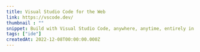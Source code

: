 ```yaml
---
title: Visual Studio Code for the Web
link: https://vscode.dev/
thumbnail : ""
snippet: Build with Visual Studio Code, anywhere, anytime, entirely in your browser.
tags: ["ide"]
createdAt: 2022-12-08T00:00:00.000Z
---
```

